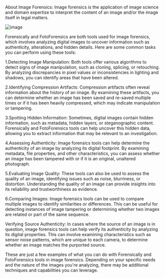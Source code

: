About Image Forensics:
Image forensics is the application of image science and domain expertise to interpret the content of an image and/or the image itself in legal matters.


![image](https://github.com/LOKESH4884/IMAGE-FORENSICS-/assets/111216649/12c2b3b1-0792-469c-9e29-ae681a24196d)

Forensically and FotoForensics are both tools used for image forensics, which involves analyzing digital images to uncover information such as authenticity, alterations, and hidden details. Here are some common tasks you can perform using these tools:

1.Detecting Image Manipulation: Both tools offer various algorithms to detect signs of image manipulation, such as cloning, splicing, or retouching. By analyzing discrepancies in pixel values or inconsistencies in lighting and shadows, you can identify areas that have been altered.

2.Identifying Compression Artifacts: Compression artifacts often reveal information about the history of an image. By examining these artifacts, you can determine whether an image has been saved and re-saved multiple times or if it has been heavily compressed, which may indicate manipulation or tampering.

3.Spotting Hidden Information: Sometimes, digital images contain hidden information, such as metadata, hidden layers, or steganographic content. Forensically and FotoForensics tools can help uncover this hidden data, allowing you to extract information that may be relevant to an investigation.

4.Assessing Authenticity: Image forensics tools can help determine the authenticity of an image by analyzing its digital footprint. By examining metadata, file properties, and other characteristics, you can assess whether an image has been tampered with or if it is an original, unaltered photograph.

5.Evaluating Image Quality: These tools can also be used to assess the quality of an image, identifying issues such as noise, blurriness, or distortion. Understanding the quality of an image can provide insights into its reliability and trustworthiness as evidence.

6.Comparing Images: Image forensics tools can be used to compare multiple images to identify similarities or differences. This can be useful for detecting instances of image tampering or determining whether two images are related or part of the same sequence.

Verifying Source Authenticity: In cases where the source of an image is in question, image forensics tools can help verify its authenticity by analyzing its digital properties. This can involve examining characteristics such as sensor noise patterns, which are unique to each camera, to determine whether an image matches the purported source.

These are just a few examples of what you can do with Forensically and FotoForensics tools in image forensics. Depending on your specific needs and the nature of the images you're analyzing, there may be additional techniques and capabilities you can leverage.



